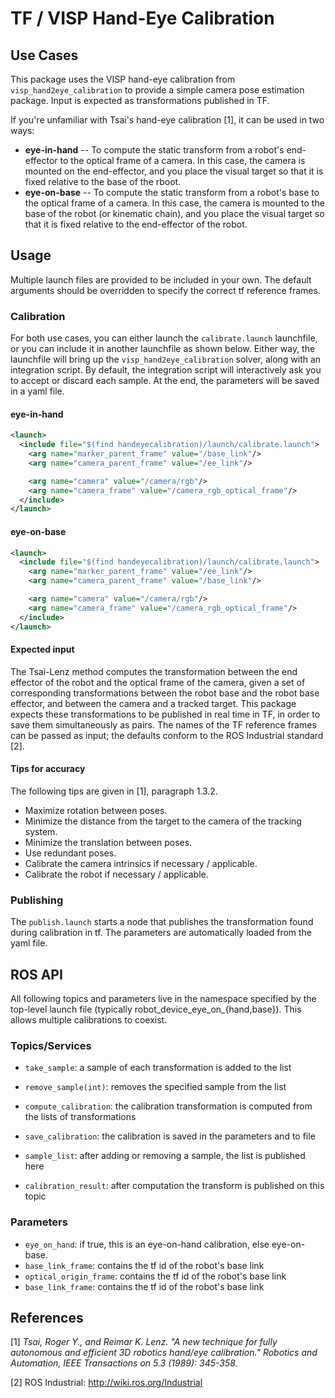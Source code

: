 
TF / VISP Hand-Eye Calibration
=================================

## Use Cases

This package uses the VISP
hand-eye calibration from `visp_hand2eye_calibration` to provide a simple
camera pose estimation package. Input is expected as transformations published in TF.

If you're unfamiliar with Tsai's hand-eye calibration [1], it can be used in two ways:

- **eye-in-hand** -- To compute the static transform from a robot's
  end-effector to the optical frame of a camera. In this case, the camera is
  mounted on the end-effector, and you place the visual target so that it is
  fixed relative to the base of the rboot.
- **eye-on-base** -- To compute the static transform from a robot's base to the
  optical frame of a camera. In this case, the camera is mounted to the base of
  the robot (or kinematic chain), and you place the visual target so that it is
  fixed relative to the end-effector of the robot.

## Usage

Multiple launch files are provided to be included in your own. The default arguments should be
overridden to specify the correct tf reference frames.

### Calibration

For both use cases, you can either launch the `calibrate.launch`
launchfile, or you can include it in another launchfile as shown below. Either
way, the launchfile will bring up the `visp_hand2eye_calibration` solver, along with an
integration script. By default, the integration script will interactively ask you
to accept or discard each sample. At the end, the parameters will be saved in a yaml file.

#### eye-in-hand

```xml
<launch>
  <include file="$(find handeyecalibration)/launch/calibrate.launch">
    <arg name="marker_parent_frame" value="/base_link"/>
    <arg name="camera_parent_frame" value="/ee_link"/>

    <arg name="camera" value="/camera/rgb"/>
    <arg name="camera_frame" value="/camera_rgb_optical_frame"/>
  </include>
</launch>
```

#### eye-on-base

```xml
<launch>
  <include file="$(find handeyecalibration)/launch/calibrate.launch">
    <arg name="marker_parent_frame" value="/ee_link"/>
    <arg name="camera_parent_frame" value="/base_link"/>

    <arg name="camera" value="/camera/rgb"/>
    <arg name="camera_frame" value="/camera_rgb_optical_frame"/>
  </include>
</launch>
```

#### Expected input

The Tsai-Lenz method computes the transformation between the end effector of the robot and the optical frame of the camera,
given a set of corresponding transformations between the robot base and the robot base effector, and between the camera
and a tracked target.
This package expects these transformations to be published in real time in TF, in order to save them simultaneously as pairs.
The names of the TF reference frames can be passed as input; the defaults conform to the ROS Industrial standard [2].

#### Tips for accuracy

The following tips are given in [1], paragraph 1.3.2.

- Maximize rotation between poses.
- Minimize the distance from the target to the camera of the tracking system.
- Minimize the translation between poses.
- Use redundant poses.
- Calibrate the camera intrinsics if necessary / applicable.
- Calibrate the robot if necessary / applicable.

### Publishing
The `publish.launch` starts a node that publishes the transformation found during calibration in tf.
The parameters are automatically loaded from the yaml file.

## ROS API

All following topics and parameters live in the namespace specified by the top-level launch file
(typically robot_device_eye_on_{hand,base}). This allows multiple calibrations to coexist.

### Topics/Services

- `take_sample`: a sample of each transformation is added to the list
- `remove_sample(int)`: removes the specified sample from the list
- `compute_calibration`: the calibration transformation is computed from the lists of transformations
- `save_calibration`: the calibration is saved in the parameters and to file


- `sample_list`: after adding or removing a sample, the list is published here
- `calibration_result`: after computation the transform is published on this topic

### Parameters

- `eye_on_hand`: if true, this is an eye-on-hand calibration, else eye-on-base.
- `base_link_frame`: contains the tf id of the robot's base link
- `optical_origin_frame`: contains the tf id of the robot's base link
- `base_link_frame`: contains the tf id of the robot's base link

## References

[1] *Tsai, Roger Y., and Reimar K. Lenz. "A new technique for fully autonomous
and efficient 3D robotics hand/eye calibration." Robotics and Automation, IEEE
Transactions on 5.3 (1989): 345-358.*

[2] ROS Industrial: <http://wiki.ros.org/Industrial>